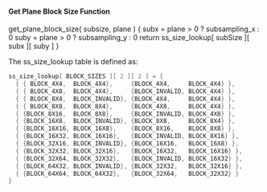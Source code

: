 #### Get Plane Block Size Function

<div class="syntax">
get_plane_block_size( subsize, plane ) {
    subx = plane > 0 ? subsampling_x : 0
    suby = plane > 0 ? subsampling_y : 0
    return ss_size_lookup[ subSize ][ subx ][ suby ]
}
</div>

The ss_size_lookup table is defined as:

~~~~~ c
ss_size_lookup[ BLOCK_SIZES ][ 2 ][ 2 ] = {
  { { BLOCK_4X4,  BLOCK_4X4},     {BLOCK_4X4,     BLOCK_4X4} },
  { { BLOCK_4X8,  BLOCK_4X4},     {BLOCK_INVALID, BLOCK_4X4} },
  { { BLOCK_8X4,  BLOCK_INVALID}, {BLOCK_4X4,     BLOCK_4X4} },
  { { BLOCK_8X8,  BLOCK_8X4},     {BLOCK_4X8,     BLOCK_4X4} },
  { {BLOCK_8X16,  BLOCK_8X8},     {BLOCK_INVALID, BLOCK_4X8} },
  { {BLOCK_16X8,  BLOCK_INVALID}, {BLOCK_8X8,     BLOCK_8X4} },
  { {BLOCK_16X16, BLOCK_16X8},    {BLOCK_8X16,    BLOCK_8X8} },
  { {BLOCK_16X32, BLOCK_16X16},   {BLOCK_INVALID, BLOCK_8X16} },
  { {BLOCK_32X16, BLOCK_INVALID}, {BLOCK_16X16,   BLOCK_16X8} },
  { {BLOCK_32X32, BLOCK_32X16},   {BLOCK_16X32,   BLOCK_16X16} },
  { {BLOCK_32X64, BLOCK_32X32},   {BLOCK_INVALID, BLOCK_16X32} },
  { {BLOCK_64X32, BLOCK_INVALID}, {BLOCK_32X32,   BLOCK_32X16} },
  { {BLOCK_64X64, BLOCK_64X32},   {BLOCK_32X64,   BLOCK_32X32} }
}
~~~~~

